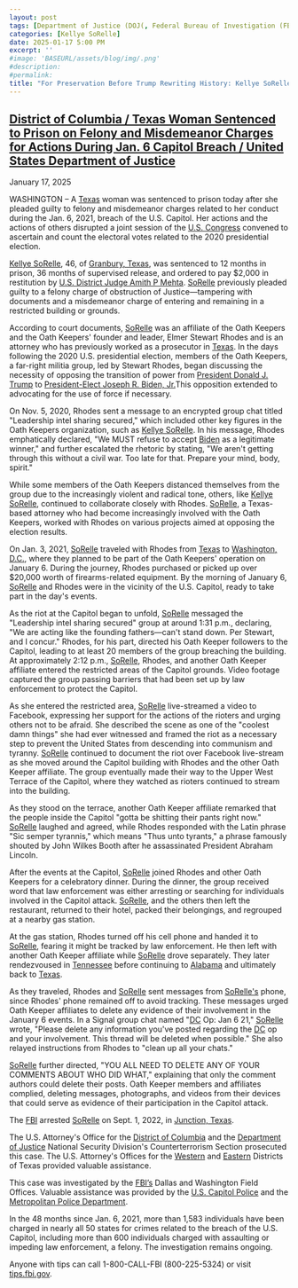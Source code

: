 ```yaml
---
layout: post
tags: [Department of Justice (DOJ(, Federal Bureau of Investigation (FBI), District of Columbia (DC), Donald Trump, Joe Biden, January 6 2021, insurrection, Oath Keepers politics]
categories: [Kellye SoRelle]
date: 2025-01-17 5:00 PM
excerpt: ''
#image: 'BASEURL/assets/blog/img/.png'
#description:
#permalink:
title: "For Preservation Before Trump Rewriting History: Kellye SoRelle Sentenced For January 6"
---
```



## [District of Columbia / Texas Woman Sentenced to Prison on Felony and Misdemeanor Charges for Actions During Jan. 6 Capitol Breach / United States Department of Justice](https://www.justice.gov/usao-dc/pr/texas-woman-sentenced-prison-felony-and-misdemeanor-charges-actions-during-jan-6-capitol)

January 17, 2025

WASHINGTON – A [Texas](https://www.texas.gov/) woman was sentenced to prison today after she pleaded guilty to felony and misdemeanor charges related to her conduct during the Jan. 6, 2021, breach of the  U.S. Capitol. Her actions and the actions of others disrupted a joint session of the [U.S. Congress](https://www.congress.gov/) convened to ascertain and count the electoral votes related to the 2020 presidential election.

[Kellye SoRelle](https://www.linkedin.com/in/kellye-sorelle-39a10578), 46, of [Granbury, Texas](https://granbury.org/), was sentenced to 12 months in prison, 36 months of supervised release, and ordered to pay $2,000 in restitution by [U.S. District Judge Amith P Mehta](https://www.dcd.uscourts.gov/content/district-judge-amit-p-mehta). [SoRelle](https://www.linkedin.com/in/kellye-sorelle-39a10578) previously pleaded guilty to a felony charge of obstruction of Justice—tampering with documents and a misdemeanor charge of entering and remaining in a restricted building or grounds.

According to court documents, [SoRelle](https://www.linkedin.com/in/kellye-sorelle-39a10578) was an affiliate of the Oath Keepers and the Oath Keepers' founder and leader, Elmer Stewart Rhodes and is an attorney who has previously worked as a prosecutor in [Texas](https://www.texas.gov/). In the days following the 2020 U.S. presidential election, members of the Oath Keepers, a far-right militia group, led by Stewart Rhodes, began discussing the necessity of opposing the transition of power from [President Donald J. Trump](https://www.whitehouse.gov/) to [President-Elect Joseph R. Biden, Jr.](https://bidenwhitehouse.archives.gov/)This opposition extended to advocating for the use of force if necessary.

On Nov. 5, 2020, Rhodes sent a message to an encrypted group chat titled "Leadership intel sharing secured," which included other key figures in the Oath Keepers organization, such as [Kellye SoRelle](https://www.linkedin.com/in/kellye-sorelle-39a10578). In his message, Rhodes emphatically declared, "We MUST refuse to accept [Biden](https://bidenwhitehouse.archives.gov/) as a legitimate winner," and further escalated the rhetoric by stating, "We aren't getting through this without a civil war. Too late for that. Prepare your mind, body, spirit."

While some members of the Oath Keepers distanced themselves from the group due to the increasingly violent and radical tone, others, like [Kellye SoRelle](https://www.linkedin.com/in/kellye-sorelle-39a10578), continued to collaborate closely with Rhodes. [SoRelle](https://www.linkedin.com/in/kellye-sorelle-39a10578), a Texas-based attorney who had become increasingly involved with the Oath Keepers, worked with Rhodes on various projects aimed at opposing the election results.

On Jan. 3, 2021, [SoRelle](https://www.linkedin.com/in/kellye-sorelle-39a10578) traveled with Rhodes from [Texas](https://www.texas.gov/) to [Washington, D.C.](https://dc.gov/), where they planned to be part of the Oath Keepers' operation on January 6. During the journey, Rhodes purchased or picked up over $20,000 worth of firearms-related equipment. By the morning of January 6, [SoRelle](https://www.linkedin.com/in/kellye-sorelle-39a10578) and Rhodes were in the vicinity of the U.S. Capitol, ready to take part in the day's events.

As the riot at the Capitol began to unfold, [SoRelle](https://www.linkedin.com/in/kellye-sorelle-39a10578) messaged the "Leadership intel sharing secured" group at around 1:31 p.m., declaring, "We are acting like the founding fathers—can't stand down. Per Stewart, and I concur." Rhodes, for his part, directed his Oath Keeper followers to the Capitol, leading to at least 20 members of the group breaching the building. At approximately 2:12 p.m., [SoRelle](https://www.linkedin.com/in/kellye-sorelle-39a10578), Rhodes, and another Oath Keeper affiliate entered the restricted areas of the Capitol grounds. Video footage captured the group passing barriers that had been set up by law enforcement to protect the Capitol.

As she entered the restricted area, [SoRelle](https://www.linkedin.com/in/kellye-sorelle-39a10578) live-streamed a video to Facebook, expressing her support for the actions of the rioters and urging others not to be afraid. She described the scene as one of the "coolest damn things" she had ever witnessed and framed the riot as a necessary step to prevent the United States from descending into communism and tyranny. [SoRelle](https://www.linkedin.com/in/kellye-sorelle-39a10578) continued to document the riot over Facebook live-stream as she moved around the Capitol building with Rhodes and the other Oath Keeper affiliate. The group eventually made their way to the Upper West Terrace of the Capitol, where they watched as rioters continued to stream into the building.

As they stood on the terrace, another Oath Keeper affiliate remarked that the people inside the Capitol "gotta be shitting their pants right now." [SoRelle](https://www.linkedin.com/in/kellye-sorelle-39a10578) laughed and agreed, while Rhodes responded with the Latin phrase "Sic semper tyrannis," which means "Thus unto tyrants," a phrase famously shouted by John Wilkes Booth after he assassinated President Abraham Lincoln.

After the events at the Capitol, [SoRelle](https://www.linkedin.com/in/kellye-sorelle-39a10578) joined Rhodes and other Oath Keepers for a celebratory dinner. During the dinner, the group received word that law enforcement was either arresting or searching for individuals involved in the Capitol attack. [SoRelle](https://www.linkedin.com/in/kellye-sorelle-39a10578), and the others then left the restaurant, returned to their hotel, packed their belongings, and regrouped at a nearby gas station.

At the gas station, Rhodes turned off his cell phone and handed it to [SoRelle](https://www.linkedin.com/in/kellye-sorelle-39a10578), fearing it might be tracked by law enforcement. He then left with another Oath Keeper affiliate while [SoRelle](https://www.linkedin.com/in/kellye-sorelle-39a10578) drove separately. They later rendezvoused in [Tennessee](https://www.tn.gov/) before continuing to [Alabama](https://www.alabama.gov/) and ultimately back to [Texas](https://www.texas.gov/).

As they traveled, Rhodes and [SoRelle](https://www.linkedin.com/in/kellye-sorelle-39a10578) sent messages from [SoRelle's](https://www.linkedin.com/in/kellye-sorelle-39a10578) phone, since Rhodes' phone remained off to avoid tracking. These messages urged Oath Keeper affiliates to delete any evidence of their involvement in the January 6 events. In a Signal group chat named "[DC](https://dc.gov/) Op: Jan 6 21," [SoRelle](https://www.linkedin.com/in/kellye-sorelle-39a10578) wrote, "Please delete any information you've posted regarding the [DC](https://dc.gov/) op and your involvement. This thread will be deleted when possible." She also relayed instructions from Rhodes to "clean up all your chats."

[SoRelle](https://www.linkedin.com/in/kellye-sorelle-39a10578) further directed, "YOU ALL NEED TO DELETE ANY OF YOUR COMMENTS ABOUT WHO DID WHAT," explaining that only the comment authors could delete their posts. Oath Keeper members and affiliates complied, deleting messages, photographs, and videos from their devices that could serve as evidence of their participation in the Capitol attack.

The [FBI](https://www.fbi.gov/) arrested [SoRelle](https://www.linkedin.com/in/kellye-sorelle-39a10578) on Sept. 1, 2022, in [Junction, Texas](http://cityofjunction.com/).

The U.S. Attorney's Office for the [District of Columbia](https://dc.gov/) and the [Department of Justice](https://www.justice.gov/) National Security Division's Counterterrorism Section prosecuted this case. The U.S. Attorney's Offices for the [Western](https://www.justice.gov/usao-wdtx) and [Eastern](https://www.justice.gov/usao-edtx) Districts of Texas provided valuable assistance.

This case was investigated by the [FBI’s](https://www.fbi.gov/) Dallas and Washington Field Offices. Valuable assistance was provided by the [U.S. Capitol Police](https://www.uscp.gov/)
 and the [Metropolitan Police Department](https://mpdc.dc.gov/).

In the 48 months since Jan. 6, 2021, more than 1,583 individuals have been charged in nearly all 50 states for crimes related to the breach of the U.S. Capitol, including more than 600 individuals charged with assaulting or impeding law enforcement, a felony. The investigation remains ongoing.

Anyone with tips can call 1-800-CALL-FBI (800-225-5324) or visit [tips.fbi.gov](https://tips.fbi.gov/).

